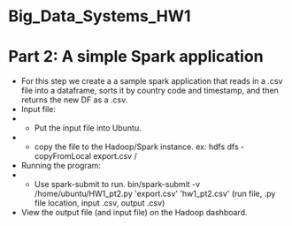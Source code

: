 # Big_Data_Systems_HW1

# Part 2: A simple Spark application
- For this step we create a a sample spark application that reads in a .csv file into a dataframe, sorts it by country code and timestamp, and then returns the new DF as a .csv. 
- Input file:
- - Put the input file into Ubuntu.
- - copy the file to the Hadoop/Spark instance. ex: hdfs dfs -copyFromLocal export.csv /
- Running the program:
- - Use spark-submit to run. bin/spark-submit -v /home/ubuntu/HW1_pt2.py 'export.csv' 'hw1_pt2.csv'  (run file, .py file location, input .csv, output .csv)
- View the output file (and input file) on the Hadoop dashboard.

